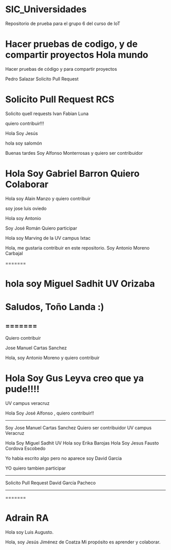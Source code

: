 # SIC_Universidades

Repositorio de prueba para el grupo 6 del curso de IoT

Hacer pruebas de codigo, y de compartir proyectos
Hola mundo
=======
Hacer pruebas de código y para compartir proyectos


Pedro Salazar Solicito Pull Request


Solicito Pull Request RCS
=======

Solicito quell requests Ivan Fabian Luna


quiero contribuir!!!

Hola Soy Jesús 

hola soy salomón 

Buenas tardes Soy Alfonso Monterrosas y quiero ser contribuidor


Hola Soy Gabriel Barron Quiero Colaborar
=======
Hola soy Alain Manzo y quiero contribuir

soy jose luis oviedo

Hola soy Antonio




Soy José Román Quiero participar


Hola soy Marving de la UV campus Ixtac

Hola, me gustaria contribuir en este repositorio. Soy Antonio Moreno Carbajal


=======

hola soy Miguel Sadhit UV Orizaba
=======
Saludos, Toño Landa :)
=======
=======
-------------------------------------------------

Quiero contribuir

Jose Manuel Cartas Sanchez

Hola, soy Antonio Moreno y quiero contribuir




Hola Soy Gus Leyva creo que ya pude!!!!
=======
UV campus veracruz 



Hola Soy José Alfonso , quiero contribuir!!

---------------------------------------------


Soy Jose Manuel  Cartas Sanchez
Quiero ser contribuidor 
UV campus Veracruz

Hola Soy Miguel Sadhit UV 
Hola soy Erika Barojas
Hola Soy Jesus Fausto Cordova Escobedo

Yo habia escrito algo pero no aparece soy David Garcia


YO quiero tambien participar


*********************
Solicito Pull Request
David García Pacheco
*********************
=======

Adrain RA
=======
Hola soy Luis Augusto.


Hola, soy Jesús Jiménez de Coatza
Mi propósito es aprender y colaborar.
